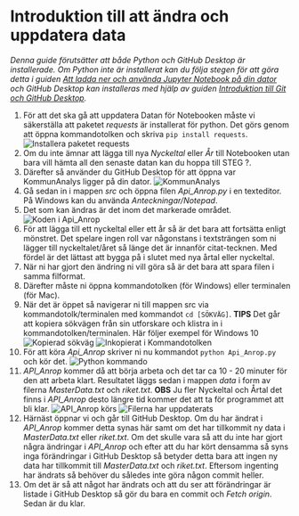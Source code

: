 # Introduktion till att ändra och uppdatera data

*Denna guide förutsätter att både Python och GitHub Desktop är installerade. Om Python inte är installerat kan du följa stegen för att göra detta i guiden [Att ladda ner och använda Jupyter Notebook på din dator](Installera_jupyterNotebook.md) och GitHub Desktop kan installeras med hjälp av guiden [Introduktion till Git och GitHub Desktop](git.md).*

1. För att det ska gå att uppdatera Datan för Notebooken måste vi säkerställa att paketet *requests* är installerat för python. Det görs genom att öppna kommandotolken och skriva `pip install requests`. ![Installera paketet requests](/pictures/AndraData/Windows_1_PipRequests.png)
2. Om du inte ämnar att lägga till nya *Nyckeltal* eller *År* till Notebooken utan bara vill hämta all den senaste datan kan du hoppa till STEG ?.
3. Därefter så använder du GitHub Desktop för att öppna var KommunAnalys ligger på din dator. ![KommunAnalys](/pictures/AndraData/Windows_2_Folder.png)
4. Gå sedan in i mappen *src* och öppna filen *Api_Anrop.py* i en texteditor. På Windows kan du använda *Anteckningar/Notepad*.
5. Det som kan ändras är det inom det markerade området. ![Koden i Api_Anrop](/pictures/AndraData/Windows_3_Anrop.png)
6. För att lägga till ett nyckeltal eller ett år så är det bara att fortsätta enligt mönstret. Det spelare ingen roll var någonstans i textsträngen som ni lägger till nyckeltalet/året så länge det är innanför citat-tecknen. Med fördel är det lättast att bygga på i slutet med nya årtal eller nyckeltal.
7. När ni har gjort den ändring ni vill göra så är det bara att spara filen i samma filformat.
8. Därefter måste ni öppna kommandotolken (för Windows) eller terminalen (för Mac).
9. När det är öppet så navigerar ni till mappen src via kommandotolk/terminalen med kommandot `cd [SÖKVÄG]`. **TIPS** Det går att kopiera sökvägen från sin utforskare och klistra in i kommandotolken/terminalen. Här följer exempel för Windows 10![Kopierad sökväg](/pictures/AndraData/Windows_4_path.png) ![Inkopierat i Kommandotolken](/pictures/AndraData/Windows_5_pathcopy.png)
10. För att köra *Api_Anrop* skriver ni nu kommandot `python Api_Anrop.py` och kör det. ![Python kommando](/pictures/AndraData/Windows_6_Python.png)
11. *API_Anrop* kommer då att börja arbeta och det tar ca 10 - 20 minuter för den att arbeta klart. Resultatet läggs sedan i mappen *data* i form av filerna *MasterData.txt* och *riket.txt*. **OBS** Ju fler Nyckeltal och Årtal det finns i *API_Anrop* desto längre tid kommer det att ta för programmet att bli klar. ![API_Anrop körs](/pictures/AndraData/Windows_7_PythonProgress.png) ![Filerna har uppdaterats](/pictures/AndraData/Windows_8_FolderData.png)
12. Härnäst öppnar vi och går till GitHub Desktop. Om du har ändrat i *API_Anrop* kommer detta synas här samt om det har tillkommit ny data i *MasterData.txt* eller *riket.txt*. Om det skulle vara så att du inte har gjort några ändringar i *API_Anrop* och efter att du har kört densamma så syns inga förändringar i GitHub Desktop så betyder detta bara att ingen ny data har tillkommit till *MasterData.txt* och *riket.txt*. Eftersom ingenting har ändrats så behöver du således inte göra någon commit heller.
13. Om det är så att något har ändrats och att du ser att förändringar är listade i GitHub Desktop så gör du bara en commit och *Fetch origin*. Sedan är du klar.